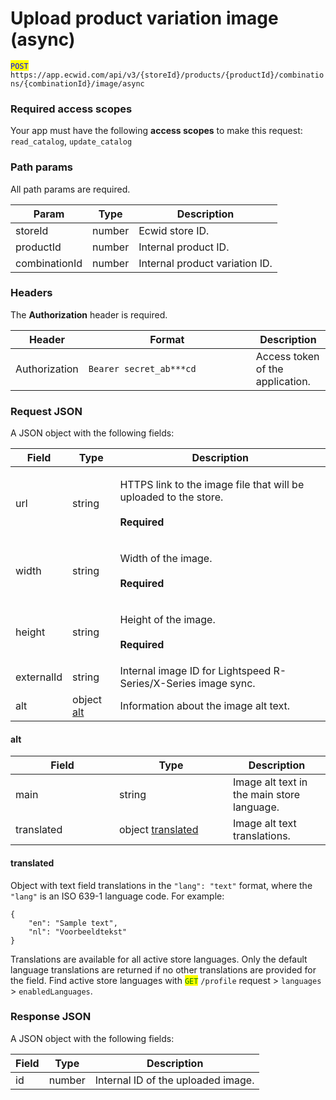 # Upload product variation image (async)

<mark style="color:blue;">`POST`</mark> `https://app.ecwid.com/api/v3/{storeId}/products/{productId}/combinations/{combinationId}/image/async`&#x20;

### Required access scopes

Your app must have the following **access scopes** to make this request: `read_catalog`, `update_catalog`

### Path params

All path params are required.

| Param         | Type   | Description                    |
| ------------- | ------ | ------------------------------ |
| storeId       | number | Ecwid store ID.                |
| productId     | number | Internal product ID.           |
| combinationId | number | Internal product variation ID. |

### Headers

The **Authorization** header is required.

<table><thead><tr><th>Header</th><th width="252">Format</th><th>Description</th></tr></thead><tbody><tr><td>Authorization</td><td><code>Bearer secret_ab***cd</code></td><td>Access token of the application.</td></tr></tbody></table>

### Request JSON

A JSON object with the following fields:

| Field      | Type                                                      | Description                                                                                              |
| ---------- | --------------------------------------------------------- | -------------------------------------------------------------------------------------------------------- |
| url        | string                                                    | <p>HTTPS link to the image file that will be uploaded to the store.<br><br><strong>Required</strong></p> |
| width      | string                                                    | <p>Width of the image. <br><br><strong>Required</strong></p>                                             |
| height     | string                                                    | <p>Height of the image. <br><br><strong>Required</strong></p>                                            |
| externalId | string                                                    | Internal image ID for Lightspeed R-Series/X-Series image sync.                                           |
| alt        | object [alt](upload-product-variation-image-async.md#alt) | Information about the image alt text.                                                                    |

#### alt

<table><thead><tr><th width="150">Field</th><th width="166">Type</th><th>Description</th></tr></thead><tbody><tr><td>main</td><td>string</td><td>Image alt text in the main store language.</td></tr><tr><td>translated</td><td>object <a href="upload-product-variation-image-async.md#translated">translated</a></td><td>Image alt text translations.</td></tr></tbody></table>

#### translated

Object with text field translations in the `"lang": "text"` format, where the `"lang"` is an ISO 639-1 language code. For example:

```
{
    "en": "Sample text",
    "nl": "Voorbeeldtekst"
}
```

Translations are available for all active store languages. Only the default language translations are returned if no other translations are provided for the field. Find active store languages with <mark style="color:green;">`GET`</mark> `/profile` request > `languages` > `enabledLanguages`.

### Response JSON

A JSON object with the following fields:

| Field | Type   | Description                        |
| ----- | ------ | ---------------------------------- |
| id    | number | Internal ID of the uploaded image. |
